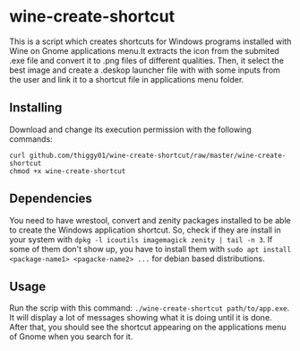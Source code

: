# wine-create-shortcut

This is a script which creates shortcuts for Windows programs installed with Wine on Gnome applications menu.It extracts 
the icon from the submited .exe file and convert it to .png files of different qualities. Then, it select the best image
and create a .deskop launcher file with with some inputs from the user and link it to a shortcut file in applications
menu folder.

## Installing

Download and change its execution permission with the following commands:

    curl github.com/thiggy01/wine-create-shortcut/raw/master/wine-create-shortcut
    chmod +x wine-create-shortcut
    
## Dependencies

You need to have wrestool, convert and zenity packages installed to be able to create the Windows application shortcut.
So, check if they are install in your system with `dpkg -l icoutils imagemagick zenity | tail -n 3`. If some of them
don't show up, you have to install them with `sudo apt install <package-name1> <pagacke-name2> ...` for debian based
distributions.

## Usage

Run the scrip with this command: `./wine-create-shortcut path/to/app.exe`. It will display a lot of messages showing what
it is doing until it is done. After that, you should see the shortcut appearing on the applications menu of Gnome
when you search for it.
